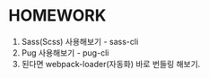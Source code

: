 # HOMEWORK

1. Sass(Scss) 사용해보기 - sass-cli
2. Pug 사용해보기 - pug-cli
3. 된다면 webpack-loader(자동화) 바로 번들링 해보기.
